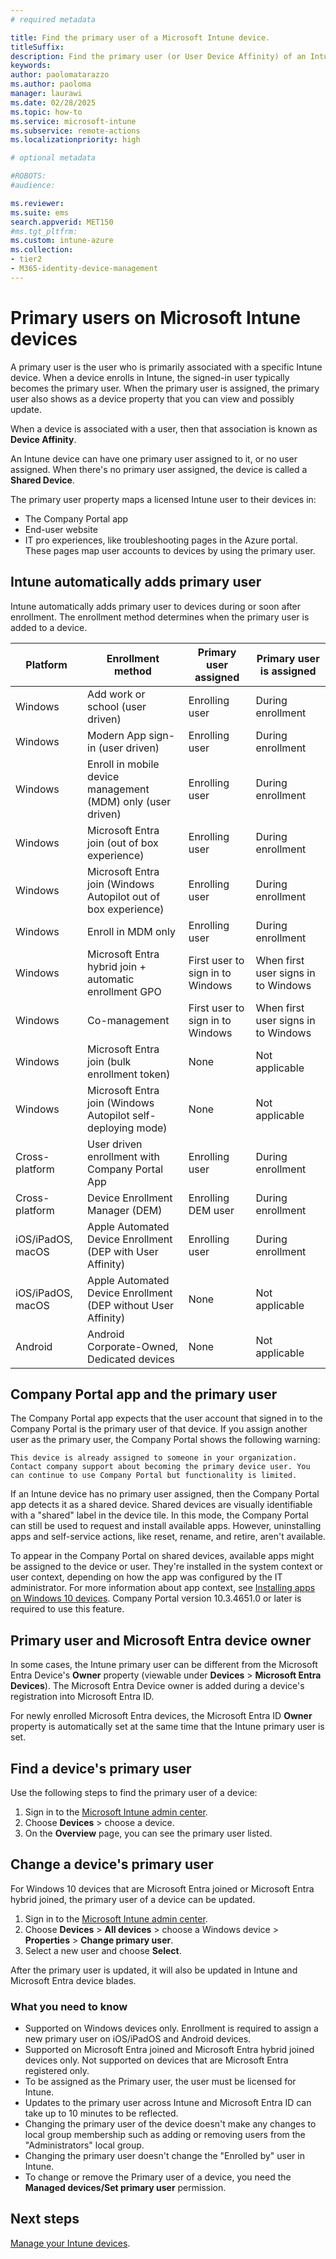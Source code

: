 ```yaml
---
# required metadata

title: Find the primary user of a Microsoft Intune device.
titleSuffix:
description: Find the primary user (or User Device Affinity) of an Intune device.
keywords:
author: paolomatarazzo
ms.author: paoloma
manager: laurawi
ms.date: 02/28/2025
ms.topic: how-to
ms.service: microsoft-intune
ms.subservice: remote-actions
ms.localizationpriority: high

# optional metadata

#ROBOTS:
#audience:

ms.reviewer:
ms.suite: ems
search.appverid: MET150
#ms.tgt_pltfrm:
ms.custom: intune-azure
ms.collection:
- tier2
- M365-identity-device-management
---
```


# Primary users on Microsoft Intune devices

A primary user is the user who is primarily associated with a specific Intune device. When a device enrolls in Intune, the signed-in user typically becomes the primary user. When the primary user is assigned, the primary user also shows as a device property that you can view and possibly update.

When a device is associated with a user, then that association is known as **Device Affinity**.

An Intune device can have one primary user assigned to it, or no user assigned. When there's no primary user assigned, the device is called a **Shared Device**.

The primary user property maps a licensed Intune user to their devices in:

- The Company Portal app
- End-user website
- IT pro experiences, like troubleshooting pages in the Azure portal. These pages map user accounts to devices by using the primary user.

## Intune automatically adds primary user

Intune automatically adds primary user to devices during or soon after enrollment. The enrollment method determines when the primary user is added to a device.

| Platform | Enrollment method | Primary user assigned | Primary user is assigned |
| ---- | ---- | ---- | ---- |
| Windows | Add work or school (user driven) | Enrolling user | During enrollment |
| Windows | Modern App sign-in (user driven) | Enrolling user | During enrollment |
| Windows | Enroll in mobile device management (MDM) only (user driven) | Enrolling user | During enrollment |
| Windows | Microsoft Entra join (out of box experience) | Enrolling user | During enrollment |
| Windows | Microsoft Entra join (Windows Autopilot out of box experience) | Enrolling user | During enrollment |
| Windows | Enroll in MDM only | Enrolling user | During enrollment |
| Windows | Microsoft Entra hybrid join + automatic enrollment GPO | First user to sign in to Windows | When first user signs in to Windows|
| Windows | Co-management | First user to sign in to Windows | When first user signs in to Windows |
| Windows | Microsoft Entra join (bulk enrollment token) | None | Not applicable |
| Windows | Microsoft Entra join (Windows Autopilot self-deploying mode) | None | Not applicable |
| Cross-platform | User driven enrollment with Company Portal App | Enrolling user | During enrollment |
| Cross-platform | Device Enrollment Manager (DEM) | Enrolling DEM user | During enrollment |
| iOS/iPadOS, macOS | Apple Automated Device Enrollment (DEP with User Affinity) | Enrolling user | During enrollment |
| iOS/iPadOS, macOS | Apple Automated Device Enrollment (DEP without User Affinity) | None | Not applicable |
| Android | Android Corporate-Owned, Dedicated devices | None | Not applicable |

## Company Portal app and the primary user

The Company Portal app expects that the user account that signed in to the Company Portal is the primary user of that device. If you assign another user as the primary user, the Company Portal shows the following warning:

`This device is already assigned to someone in your organization. Contact company support about becoming the primary device user. You can continue to use Company Portal but functionality is limited.`

If an Intune device has no primary user assigned, then the Company Portal app detects it as a shared device. Shared devices are visually identifiable with a "shared" label in the device tile. In this mode, the Company Portal can still be used to request and install available apps. However, uninstalling apps and self-service actions, like reset, rename, and retire, aren't available.

To appear in the Company Portal on shared devices, available apps might be assigned to the device or user. They're installed in the system context or user context, depending on how the app was configured by the IT administrator. For more information about app context, see [Installing apps on Windows 10 devices](../apps/apps-windows-10-app-deploy.md). Company Portal version 10.3.4651.0 or later is required to use this feature.

## Primary user and Microsoft Entra device owner

In some cases, the Intune primary user can be different from the Microsoft Entra Device's **Owner** property (viewable under **Devices** > **Microsoft Entra Devices**). The Microsoft Entra Device owner is added during a device's registration into Microsoft Entra ID.

For newly enrolled Microsoft Entra devices, the Microsoft Entra ID **Owner** property is automatically set at the same time that the Intune primary user is set.

## Find a device's primary user

Use the following steps to find the primary user of a device:

1. Sign in to the [Microsoft Intune admin center](https://go.microsoft.com/fwlink/?linkid=2109431).
2. Choose **Devices** > choose a device.
3. On the **Overview** page, you can see the primary user listed.

## Change a device's primary user

For Windows 10 devices that are Microsoft Entra joined or Microsoft Entra hybrid joined, the primary user of a device can be updated.

1. Sign in to the [Microsoft Intune admin center](https://go.microsoft.com/fwlink/?linkid=2109431).
2. Choose **Devices** > **All devices** > choose a Windows device > **Properties** > **Change primary user**.
3. Select a new user and choose **Select**.

After the primary user is updated, it will also be updated in Intune and Microsoft Entra device blades.

### What you need to know

- Supported on Windows devices only. Enrollment is required to assign a new primary user on iOS/iPadOS and Android devices.
- Supported on Microsoft Entra joined and Microsoft Entra hybrid joined devices only. Not supported on devices that are Microsoft Entra registered only.
- To be assigned as the Primary user, the user must be licensed for Intune.
- Updates to the primary user across Intune and Microsoft Entra ID can take up to 10 minutes to be reflected.
- Changing the primary user of the device doesn't make any changes to local group membership such as adding or removing users from the "Administrators" local group.
- Changing the primary user doesn't change the "Enrolled by" user in Intune.
- To change or remove the Primary user of a device, you need the **Managed devices/Set primary user** permission.

## Next steps

[Manage your Intune devices](device-management.md).
